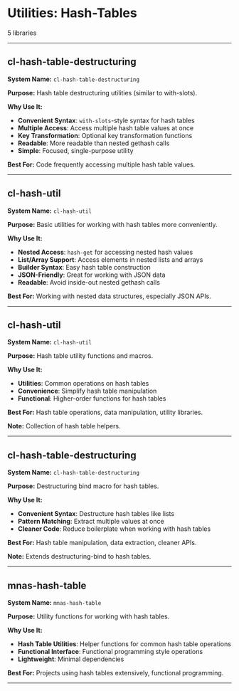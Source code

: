 # Utilities: Hash-Tables

5 libraries

---

## cl-hash-table-destructuring

**System Name:** `cl-hash-table-destructuring`

**Purpose:** Hash table destructuring utilities (similar to with-slots).

**Why Use It:**
- **Convenient Syntax**: `with-slots`-style syntax for hash tables
- **Multiple Access**: Access multiple hash table values at once
- **Key Transformation**: Optional key transformation functions
- **Readable**: More readable than nested gethash calls
- **Simple**: Focused, single-purpose utility

**Best For:** Code frequently accessing multiple hash table values.

---


## cl-hash-util

**System Name:** `cl-hash-util`

**Purpose:** Basic utilities for working with hash tables more conveniently.

**Why Use It:**
- **Nested Access**: `hash-get` for accessing nested hash values
- **List/Array Support**: Access elements in nested lists and arrays
- **Builder Syntax**: Easy hash table construction
- **JSON-Friendly**: Great for working with JSON data
- **Readable**: Avoid inside-out nested gethash calls

**Best For:** Working with nested data structures, especially JSON APIs.

---


## cl-hash-util

**System Name:** `cl-hash-util`

**Purpose:** Hash table utility functions and macros.

**Why Use It:**
- **Utilities**: Common operations on hash tables
- **Convenience**: Simplify hash table manipulation
- **Functional**: Higher-order functions for hash tables

**Best For:** Hash table operations, data manipulation, utility libraries.

**Note:** Collection of hash table helpers.

---


## cl-hash-table-destructuring

**System Name:** `cl-hash-table-destructuring`

**Purpose:** Destructuring bind macro for hash tables.

**Why Use It:**
- **Convenient Syntax**: Destructure hash tables like lists
- **Pattern Matching**: Extract multiple values at once
- **Cleaner Code**: Reduce boilerplate when working with hash tables

**Best For:** Hash table manipulation, data extraction, cleaner APIs.

**Note:** Extends destructuring-bind to hash tables.

---


## mnas-hash-table

**System Name:** `mnas-hash-table`

**Purpose:** Utility functions for working with hash tables.

**Why Use It:**
- **Hash Table Utilities**: Helper functions for common hash table operations
- **Functional Interface**: Functional programming style operations
- **Lightweight**: Minimal dependencies

**Best For:** Projects using hash tables extensively, functional programming.

---



